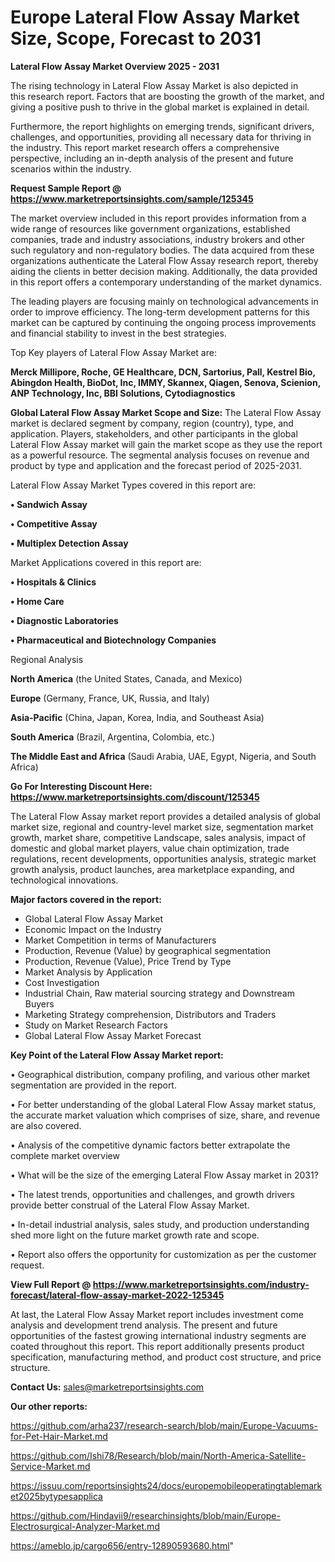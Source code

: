 # Europe Lateral Flow Assay Market Size, Scope, Forecast to 2031

<Strong> Lateral Flow Assay Market Overview 2025 - 2031</strong>

The rising technology in Lateral Flow Assay Market is also depicted in this research report. Factors that are boosting the growth of the market, and giving a positive push to thrive in the global market is explained in detail.

Furthermore, the report highlights on emerging trends, significant drivers, challenges, and opportunities, providing all necessary data for thriving in the industry. This report market research offers a comprehensive perspective, including an in-depth analysis of the present and future scenarios within the industry.

<strong>Request Sample Report @ <a href=https://www.marketreportsinsights.com/sample/125345>https://www.marketreportsinsights.com/sample/125345</a></strong>

The market overview included in this report provides information from a wide range of resources like government organizations, established companies, trade and industry associations, industry brokers and other such regulatory and non-regulatory bodies. The data acquired from these organizations authenticate the Lateral Flow Assay research report, thereby aiding the clients in better decision making. Additionally, the data provided in this report offers a contemporary understanding of the market dynamics.

The leading players are focusing mainly on technological advancements in order to improve efficiency. The long-term development patterns for this market can be captured by continuing the ongoing process improvements and financial stability to invest in the best strategies.

Top Key players of Lateral Flow Assay Market are:

<strong>Merck Millipore, Roche, GE Healthcare, DCN, Sartorius, Pall, Kestrel Bio, Abingdon Health, BioDot, Inc, IMMY, Skannex, Qiagen, Senova, Scienion, ANP Technology, Inc, BBI Solutions, Cytodiagnostics</strong>

<strong><b>Global Lateral Flow Assay Market Scope and Size:</b></strong>
The Lateral Flow Assay market is declared segment by company, region (country), type, and application. Players, stakeholders, and other participants in the global Lateral Flow Assay market will gain the market scope as they use the report as a powerful resource. The segmental analysis focuses on revenue and product by type and application and the forecast period of 2025-2031.

Lateral Flow Assay Market Types covered in this report are:

<strong>• Sandwich Assay

• Competitive Assay

• Multiplex Detection Assay</strong>

Market Applications covered in this report are:

<strong>• Hospitals & Clinics

• Home Care

• Diagnostic Laboratories

• Pharmaceutical and Biotechnology Companies</strong> 

Regional Analysis

<strong>North America</strong> (the United States, Canada, and Mexico)

<strong>Europe</strong> (Germany, France, UK, Russia, and Italy)

<strong>Asia-Pacific</strong> (China, Japan, Korea, India, and Southeast Asia)

<strong>South America</strong> (Brazil, Argentina, Colombia, etc.)

<strong>The Middle East and Africa</strong> (Saudi Arabia, UAE, Egypt, Nigeria, and South Africa)

<strong>Go For Interesting Discount Here: <a href=https://www.marketreportsinsights.com/discount/125345>https://www.marketreportsinsights.com/discount/125345</a></strong>

The Lateral Flow Assay market report provides a detailed analysis of global market size, regional and country-level market size, segmentation market growth, market share, competitive Landscape, sales analysis, impact of domestic and global market players, value chain optimization, trade regulations, recent developments, opportunities analysis, strategic market growth analysis, product launches, area marketplace expanding, and technological innovations.

<strong><b>Major factors covered in the report:</b></strong>
<ul>
  <li>Global Lateral Flow Assay Market </li>
  <li>Economic Impact on the Industry</li>
  <li>Market Competition in terms of Manufacturers</li>
  <li>Production, Revenue (Value) by geographical segmentation</li>
  <li>Production, Revenue (Value), Price Trend by Type</li>
  <li>Market Analysis by Application</li>
  <li>Cost Investigation</li>
  <li>Industrial Chain, Raw material sourcing strategy and Downstream Buyers</li>
  <li>Marketing Strategy comprehension, Distributors and Traders</li>
  <li>Study on Market Research Factors</li>
  <li>Global Lateral Flow Assay Market Forecast</li>
</ul>

<strong><b>Key Point of the Lateral Flow Assay Market report:</b></strong>

• Geographical distribution, company profiling, and various other market segmentation are provided in the report.

• For better understanding of the global Lateral Flow Assay market status, the accurate market valuation which comprises of size, share, and revenue are also covered.

• Analysis of the competitive dynamic factors better extrapolate the complete market overview

• What will be the size of the emerging Lateral Flow Assay market in 2031?

• The latest trends, opportunities and challenges, and growth drivers provide better construal of the Lateral Flow Assay Market.

• In-detail industrial analysis, sales study, and production understanding shed more light on the future market growth rate and scope.

• Report also offers the opportunity for customization as per the customer request.

<strong><b>View Full Report @ <a href=https://www.marketreportsinsights.com/industry-forecast/lateral-flow-assay-market-2022-125345>https://www.marketreportsinsights.com/industry-forecast/lateral-flow-assay-market-2022-125345</a></b></strong>


At last, the Lateral Flow Assay Market report includes investment come analysis and development trend analysis. The present and future opportunities of the fastest growing international industry segments are coated throughout this report. This report additionally presents product specification, manufacturing method, and product cost structure, and price structure.

<strong>Contact Us:</strong>
sales@marketreportsinsights.com

<strong>Our other reports:</strong>

<a href=https://github.com/arha237/research-search/blob/main/Europe-Vacuums-for-Pet-Hair-Market.md>https://github.com/arha237/research-search/blob/main/Europe-Vacuums-for-Pet-Hair-Market.md</a>

<a href=https://github.com/Ishi78/Research/blob/main/North-America-Satellite-Service-Market.md>https://github.com/Ishi78/Research/blob/main/North-America-Satellite-Service-Market.md</a>

<a href=https://issuu.com/reportsinsights24/docs/europemobileoperatingtablemarket2025bytypesapplica>https://issuu.com/reportsinsights24/docs/europemobileoperatingtablemarket2025bytypesapplica</a>

<a href=https://github.com/Hindavii9/researchinsights/blob/main/Europe-Electrosurgical-Analyzer-Market.md>https://github.com/Hindavii9/researchinsights/blob/main/Europe-Electrosurgical-Analyzer-Market.md</a>

<a href=https://ameblo.jp/cargo656/entry-12890593680.html>https://ameblo.jp/cargo656/entry-12890593680.html</a>"
